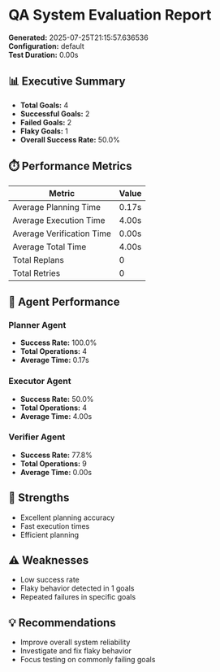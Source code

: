 # QA System Evaluation Report

**Generated:** 2025-07-25T21:15:57.636536  
**Configuration:** default  
**Test Duration:** 0.00s

## 📊 Executive Summary

- **Total Goals:** 4
- **Successful Goals:** 2
- **Failed Goals:** 2
- **Flaky Goals:** 1
- **Overall Success Rate:** 50.0%

## ⏱️ Performance Metrics

| Metric | Value |
|--------|-------|
| Average Planning Time | 0.17s |
| Average Execution Time | 4.00s |
| Average Verification Time | 0.00s |
| Average Total Time | 4.00s |
| Total Replans | 0 |
| Total Retries | 0 |

## 🤖 Agent Performance

### Planner Agent
- **Success Rate:** 100.0%
- **Total Operations:** 4
- **Average Time:** 0.17s

### Executor Agent
- **Success Rate:** 50.0%
- **Total Operations:** 4
- **Average Time:** 4.00s

### Verifier Agent
- **Success Rate:** 77.8%
- **Total Operations:** 9
- **Average Time:** 0.00s

## 🎯 Strengths

- Excellent planning accuracy
- Fast execution times
- Efficient planning

## ⚠️ Weaknesses

- Low success rate
- Flaky behavior detected in 1 goals
- Repeated failures in specific goals

## 💡 Recommendations

- Improve overall system reliability
- Investigate and fix flaky behavior
- Focus testing on commonly failing goals
